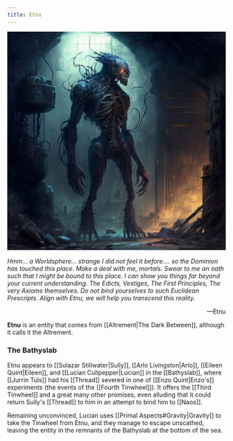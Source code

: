 ```yaml
---
title: Etnu
---
```


![Etnu as it appeared in the Bathyslab|400](./images/Morne_A_humanoid_monster_made_of_an_oily_sludge_with_gear-like__a7f7066f-f701-4ff3-9d9d-4d3b67bf0cb2.png "right center square")

*Hmm... a Worldsphere...  strange I did not feel it before.... so the Dominion has touched this place. Make a deal with me, mortals. Swear to me an oath such that I might be bound to this place. I can show you things far beyond your current understanding. The Edicts, Vestiges, The First Principles,  The very Axioms themselves. Do not bind yourselves to such Euclidean Prescripts.  Align with Etnu, we will help you transcend this reality.*

<div style="text-align: right">—Etnu</div>

**Etnu** is an entity that comes from [[Altrement|The Dark Between]], although it calls it the Altrement.

### The Bathyslab

Etnu appears to [[Sulazar Stillwater|Sully]], [[Arlo Livingston|Arlo]], [[Eileen Quint|Eileen]], and [[Lucian Cullpepper|Lucian]] in the [[Bathyslab]], where [[Jurrin Tuls]] had his [[Thread]] severed in one of [[Enzo Quint|Enzo's]] experiments (the events of the [[Fourth Tinwheel]]). It offers the [[Third Tinwheel]] and a great many other promises, even alluding that it could return Sully's [[Thread]] to him in an attempt to bind him to [[Naos]].

Remaining unconvinced, Lucian uses [[Primal Aspects#Gravity|Gravity]] to take the Tinwheel from Etnu, and they manage to escape unscathed, leaving the entity in the remnants of the Bathyslab at the bottom of the sea.